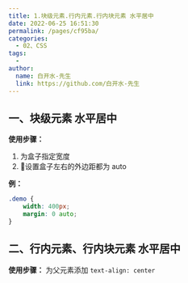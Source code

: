 ```yaml
---
title: 1.块级元素.行内元素.行内块元素 水平居中
date: 2022-06-25 16:51:30
permalink: /pages/cf95ba/
categories:
  - 02、CSS
tags:
  - 
author: 
  name: 白开水-先生
  link: https://github.com/白开水-先生
---
```

## 一、块级元素 水平居中

**使用步骤：**
1. 为盒子指定宽度
2. 设置盒子左右的外边距都为 auto

**例：**
```css
.demo {
    width: 400px;
    margin: 0 auto;
}
```

## 二、行内元素、行内块元素 水平居中

**使用步骤：** 为父元素添加 `text-align: center`
